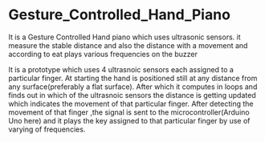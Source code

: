 # Gesture_Controlled_Hand_Piano
It is a Gesture Controlled Hand piano which uses ultrasonic sensors. it measure the stable distance and also the distance with a movement  and according to eat plays various frequencies on the buzzer

It is a prototype which uses 4 ultrasnoic sensors each assigned to a particular finger. At starting the hand is positioned still at any distance from any surface(preferably a flat surface). After which it computes in loops and finds out in which of the ultrasnoic sensors the distance is getting updated which indicates the movement of that particular finger. 
After detecting the movement of that finger ,the signal is sent to the microcontroller(Arduino Uno here) and it plays the key assigned to that particular finger by use of varying of frequencies.
